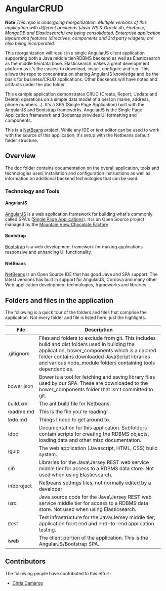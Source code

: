 
# AngularCRUD

**Note** *This repo is undergoing reorganization. Multiple versions of this application with different backends (Java WS & Oracle db, Firebase, MongoDB and Elasticsearch) are being consolidated. Enterprise application layouts  and features (directives, components and 3rd party widgets) are also being incorporated.*

This reorganization will result in a single AngularJS client application supporting both a Java middle tier/RDBMS backend as well as  Elasticsearch as the middle tier/data base. Elasticsearch makes a great development platform as it's the easiest to download, install, configure and run. This allows the repo to concentrate on sharing AngularJS knowledge and be the basis for business/CRUD applications. Other backends will have notes and artifacts under the doc folder.

This example application demonstrates CRUD (Create, Report, Update and Delete) operations on a simple data model of a person (name, address, phone numbers...). It's a SPA (Single Page Application) built with the AngularJS and Bootstrap frameworks. AngularJS is the Single Page Application framework and Bootstrap provides UI formatting and components.

This is a [NetBeans](https://netbeans.org/) project. While any IDE or text editor can be used to work with the source of this application, it's setup with the Netbeans default folder structure.

## Overview
The doc folder contains documentation on the overall application, tools and technologies used, installation and configuration instructions as well as information on additional backend technologies that can be used.

### Technology and Tools
#### AngularJS
[AngularJS](http://angularjs.org) is a web application framework for building what's commonly called SPA's ([Single Page Applications](https://en.wikipedia.org/wiki/Single-page_application)). It is an Open Source project managed by the [Mountain View Chocolate Factory](http://google.com) .
#### Bootstrap
[Bootstrap](http://getbootstrap.com) is a web development framework for making applications responsive and enhancing UI functionality.
#### NetBeans
[NetBeans](https://netbeans.org/) is an Open Source IDE that has good Java and SPA support. The latest versions has built in support for AngularJS, Cordova and many other Web application development technologies, frameworks and libraries.

## Folders and files in the application
The following is a quick tour of the folders and files that comprise the application. Not every folder and file
is listed here, just the highlights.

File|Description
----|------------
.gitignore | Files and folders to exclude from git. This includes build and dist folders used in building the application, bower_components which is a cached folder contains downloaded JavaScript libraries and various node_module folders containing tools dependencies.
bower.json | Bower is a tool for fetching and saving library files used by our SPA. These are downloaded to the bower_components folder that isn't committed to git.
build.xml | The ant build file for Netbeans. 
readme.md | This is the file you're reading!
todo.md | Things I need to get around to.
\doc | Documentation for this application. Subfolders contain scripts for creating the RDBMS objects, loading data and other misc documentation.
\gulp | The web application (Javascript, HTML, CSS) build system.
\lib | Libraries for the Java\Jersey REST web service middle tier for access to a RDBMS data store. Not used when using Elasticsearch.
\nbproject | Netbeans settings files, not normally edited by a developer.
\src  | Java source code for the Java\Jersey REST web service middle tier for access to a RDBMS data store. Not used when using Elasticsearch.
\test | Test infrastructure for the Java\Jersey middle tier, application front end and end-to-end application testing.
\web | The client portion of the application. This is the AngularJS/Bootstrap SPA.

## Contributors
The following people have contributed to this effort:
* [Chris Camargo](https://github.com/camargo)